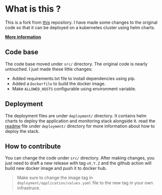 # What is this ?
This is a fork from [this](https://github.com/MGasiorowskii/CryptoCurrencyExchange) repository. I have made some changes to the original code so that it can be deployed on a kubernetes cluster using helm charts.

[**More information**](https://docs.google.com/document/d/1m6ifYHMOcdHvpaKTzs24tSwqfCIZsxKzsyjxKr4g2Jc/edit?usp=sharing)

## Code base
The code base moved under `src/` directory. The original code is nearly untouched.
I just made these little changes:
- Added requirements.txt file to install dependencies using pip.
- Added a `Dockerfile` to build the docker image.
- Make `ALLOWED_HOSTS` configurable using environment variable.

## Deployment
The deployment files are under `deployment/` directory. It contains helm charts to deploy the application and monitoring stack alongside it. read the [readme](./deployment/README.md) file under `deployment/` directory for more information about how to deploy the stack.

## How to contribute
You can change the code under `src/` directory. After making changes, you just need to draft a new release with tag `vX.Y.Z` and the github action will build new docker image and push it to docker hub. 
> Make sure to change the image tag in `deployment/application/values.yaml` file to the new tag in your own infrastruce.

